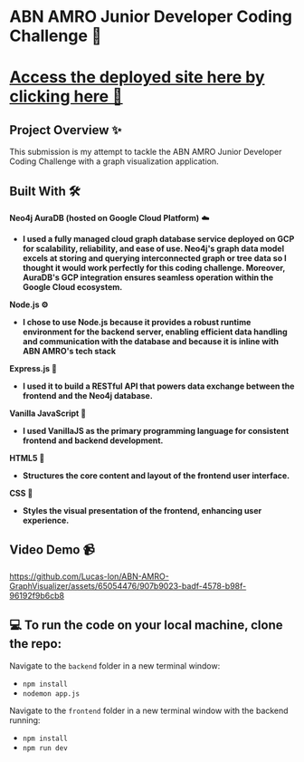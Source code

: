# ABN AMRO Junior Developer Coding Challenge 🚀 
# [Access the deployed site here by clicking here 🛜](https://abn-amro-coding-frontend.onrender.com/)

## Project Overview ✨ 
This submission is my attempt to tackle the ABN AMRO Junior Developer Coding Challenge with a
graph visualization application. 

## Built With 🛠️

**Neo4j AuraDB (hosted on Google Cloud Platform)** ☁️

- **I used a fully managed cloud graph database service deployed on GCP for scalability, reliability, and ease of use. Neo4j's graph data model excels at storing and querying interconnected graph or tree data so I thought it would work perfectly for this coding challenge.
Moreover, AuraDB's GCP integration ensures seamless operation within the Google
Cloud ecosystem.**

**Node.js ⚙️**

- **I chose to use Node.js because it provides a robust runtime environment for the backend server,
enabling efficient data handling and communication with the database and because it is inline with ABN AMRO's tech stack**

**Express.js 💫**

- **I used it to build a RESTful API that powers
data exchange between the frontend and the Neo4j database.**

**Vanilla JavaScript 🍦**

- **I used VanillaJS as the primary programming language for consistent frontend and backend
development.**

**HTML5 🧱**

- **Structures the core content and layout of the frontend user
interface.**

**CSS 🎨**

- **Styles the visual presentation of the frontend, enhancing user
experience.**

## Video Demo 📹

https://github.com/Lucas-Ion/ABN-AMRO-GraphVisualizer/assets/65054476/907b9023-badf-4578-b98f-96192f9b6cb8

## 💻 To run the code on your local machine, clone the repo:

Navigate to the `backend` folder in a new terminal window: 
- `npm install` 
- `nodemon app.js` 

Navigate to the `frontend` folder in a new terminal window with the backend running: 

- `npm install` 
- `npm run dev` 


